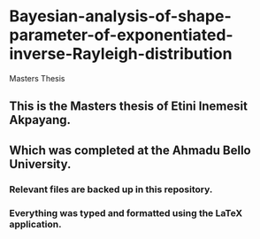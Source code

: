 # Bayesian-analysis-of-shape-parameter-of-exponentiated-inverse-Rayleigh-distribution
Masters Thesis

## This is the Masters thesis of Etini Inemesit Akpayang.

## Which was completed at the **Ahmadu Bello University**.

### Relevant files are backed up in this repository.

### Everything was typed and formatted using the **LaTeX** application.
